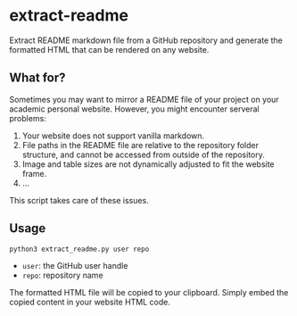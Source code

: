 # extract-readme
Extract README markdown file from a GitHub repository and generate the formatted HTML that can be rendered on any website.

## What for?
Sometimes you may want to mirror a README file of your project on your academic personal website. However, you might encounter serveral problems:

1. Your website does not support vanilla markdown.
2. File paths in the README file are relative to the repository folder structure, and cannot be accessed from outside of the repository.
3. Image and table sizes are not dynamically adjusted to fit the website frame.
4. ...

This script takes care of these issues.

## Usage
```
python3 extract_readme.py user repo
```

- `user`: the GitHub user handle
- `repo`: repository name

The formatted HTML file will be copied to your clipboard. Simply embed the copied content in your website HTML code. 